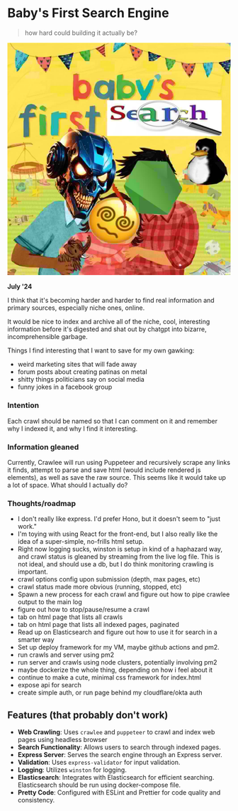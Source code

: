 # Baby's First Search Engine
> how hard could building it actually be?

![](./logo-search.jpg)

**July '24**

I think that it's becoming harder and harder to find real information and primary sources, especially niche ones, online.

It would be nice to index and archive all of the niche, cool, interesting information before it's digested and shat out by chatgpt into bizarre, incomprehensible garbage.

Things I find interesting that I want to save for my own gawking:

 - weird marketing sites that will fade away
 - forum posts about creating patinas on metal 
 - shitty things politicians say on social media
 - funny jokes in a facebook group

### Intention
Each crawl should be named so that I can comment on it and remember why I indexed it, and why I find it interesting.

### Information gleaned
Currently, Crawlee will run using Puppeteer and recursively scrape any links it finds, attempt to parse and save html (would include rendered js elements), as well as save the raw source. This seems like it would take up a lot of space. What should I actually do?

### Thoughts/roadmap

- I don't really like express. I'd prefer Hono, but it doesn't seem to "just work." 
- I'm toying with using React for the front-end, but I also really like the idea of a super-simple, no-frills html setup.
- Right now logging sucks, winston is setup in kind of a haphazard way, and crawl status is gleaned by streaming from the live log file. This is not ideal, and should use a db, but I do think monitoring crawling is important.
- crawl options config upon submission (depth, max pages, etc)
- crawl status made more obvious (running, stopped, etc)
- Spawn a new process for each crawl and figure out how to pipe crawlee output to the main log
- figure out how to stop/pause/resume a crawl
- tab on html page that lists all crawls
- tab on html page that lists all indexed pages, paginated
- Read up on Elasticsearch and figure out how to use it for search in a smarter way
- Set up deploy framework for my VM, maybe github actions and pm2.
- run crawls and server using pm2
- run server and crawls using node clusters, potentially involving pm2
- maybe dockerize the whole thing, depending on how i feel about it
- continue to make a cute, minimal css framework for index.html
- expose api for search
- create simple auth, or run page behind my cloudflare/okta auth

## Features (that probably don't work)

- **Web Crawling**: Uses `crawlee` and `puppeteer` to crawl and index web pages using headless browser
- **Search Functionality**: Allows users to search through indexed pages.
- **Express Server**: Serves the search engine through an Express server.
- **Validation**: Uses `express-validator` for input validation.
- **Logging**: Utilizes `winston` for logging.
- **Elasticsearch**: Integrates with Elasticsearch for efficient searching. Elasticsearch should be run using docker-compose file.
- **Pretty Code**: Configured with ESLint and Prettier for code quality and consistency.
